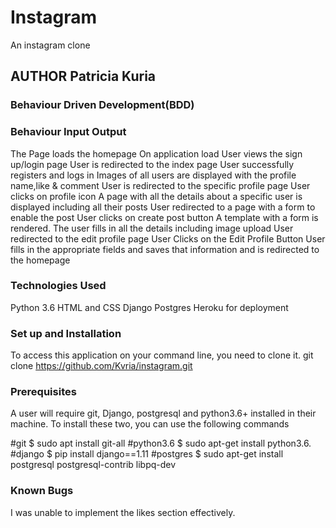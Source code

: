# Instagram
An instagram clone

## AUTHOR Patricia Kuria

### Behaviour Driven Development(BDD)
### Behaviour	Input	Output
The Page loads the homepage	On application load	User views the sign up/login page
User is redirected to the index page	User successfully registers and logs in	Images of all users are displayed with the profile name,like & comment
User is redirected to the specific profile page	User clicks on profile icon	A page with all the details about a specific user is displayed including all their posts
User redirected to a page with a form to enable the post	User clicks on create post button	A template with a form is rendered. The user fills in all the details including image upload
User redirected to the edit profile page	User Clicks on the Edit Profile Button	User fills in the appropriate fields and saves that information and is redirected to the homepage
### Technologies Used
Python 3.6
HTML and CSS
Django
Postgres
Heroku for deployment
### Set up and Installation
To access this application on your command line, you need to clone it. git clone https://github.com/Kvria/instagram.git

### Prerequisites
A user will require git, Django, postgresql and python3.6+ installed in their machine. To install these two, you can use the following commands

#git $ sudo apt install git-all #python3.6 $ sudo apt-get install python3.6. #django $ pip install django==1.11 #postgres $ sudo apt-get install postgresql postgresql-contrib libpq-dev

### Known Bugs
I was unable to implement the likes section effectively.


